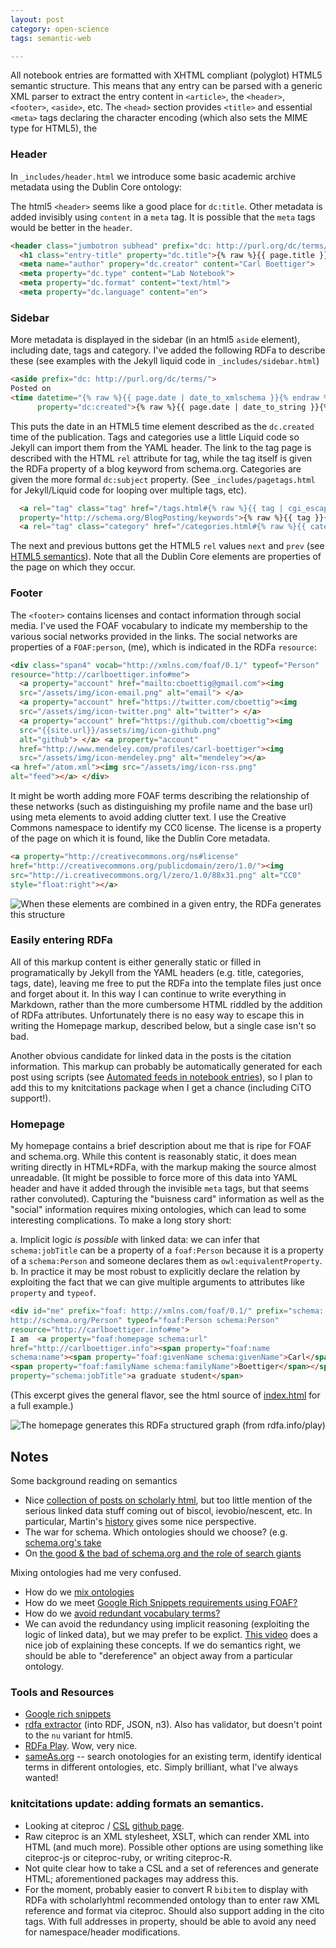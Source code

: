 ```yaml
---
layout: post
category: open-science 
tags: semantic-web

---
```


All notebook entries are formatted with XHTML compliant (polyglot) HTML5 semantic structure.  This means that any entry can be parsed with a generic XML parser to extract the entry content in `<article>`, the `<header>`, `<footer>`, `<aside>`, etc.  The `<head>` section provides `<title>` and essential `<meta>` tags declaring the character encoding (which also sets the MIME type for HTML5), the 

### Header 

In `_includes/header.html` we introduce some basic academic archive metadata using the Dublin Core ontology:


The html5 `<header>` seems like a good place for `dc:title`.  Other metadata is added invisibly using `content` in a `meta` tag.  It is possible that the `meta` tags would be better in the `header`.  

```html
<header class="jumbotron subhead" prefix="dc: http://purl.org/dc/terms/">
  <h1 class="entry-title" property="dc.title">{% raw %}{{ page.title }}{% endraw %}</h1>
  <meta name="author" propery="dc.creator" content="Carl Boettiger">
  <meta property="dc.type" content="Lab Notebook">
  <meta property="dc.format" content="text/html">
  <meta property="dc.language" content="en">
```

### Sidebar

More metadata is displayed in the sidebar (in an html5 `aside` element), including date, tags and category.  I've added the following RDFa to describe these (see examples with the Jekyll liquid code in `_includes/sidebar.html`)

```html
<aside prefix="dc: http://purl.org/dc/terms/">
Posted on
<time datetime="{% raw %}{{ page.date | date_to_xmlschema }}{% endraw %}" 
      property="dc:created">{% raw %}{{ page.date | date_to_string }}{% endraw %}</time>.
```

This puts the date in an HTML5 time element described as the `dc.created` time of the publication.  Tags and categories use a little Liquid code so Jekyll can import them from the YAML header.  The link to the tag page is described with the HTML `rel` attribute for tag, while the tag itself is given the RDFa property of a blog keyword from schema.org.  Categories are given the more formal `dc:subject` property.   (See `_includes/pagetags.html` for Jekyll/Liquid code for looping over multiple tags, etc).  

```html
  <a rel="tag" class="tag" href="/tags.html#{% raw %}{{ tag | cgi_escape }}{% endraw %}">#<span 
  property="http://schema.org/BlogPosting/keywords">{% raw %}{{ tag }}{% endraw %}</span></a>
  <a rel="tag" class="category" href="/categories.html#{% raw %}{{ category | cgi_escape }}{% endraw %}"><span property="dc:subject">{% raw %}{{ category }}{% endraw %}</span></a>
```

The next and previous buttons get the HTML5 `rel` values `next` and `prev` (see [HTML5 semantics](http://diveintohtml5.info/semantics.html)).  Note that all the Dublin Core elements are properties of the page on which they occur. 


### Footer

The `<footer>` contains licenses and contact information through social media.  I've used the FOAF vocabulary to indicate my membership to the various social networks provided in the links. The social networks are properties of a `FOAF:person`, (me), which is indicated in the RDFa `resource`:

```html
<div class="span4" vocab="http://xmlns.com/foaf/0.1/" typeof="Person"
resource="http://carlboettiger.info#me">
  <a property="account" href="mailto:cboettig@gmail.com"><img
  src="/assets/img/icon-email.png" alt="email"> </a>
  <a property="account" href="https://twitter.com/cboettig"><img
  src="/assets/img/icon-twitter.png" alt="twitter"> </a>
  <a property="account" href="https://github.com/cboettig"><img
  src="{{site.url}}/assets/img/icon-github.png"
  alt="github"> </a> <a property="account"
  href="http://www.mendeley.com/profiles/carl-boettiger"><img
  src="/assets/img/icon-mendeley.png" alt="mendeley"></a>
<a href="/atom.xml"><img src="/assets/img/icon-rss.png"
alt="feed"></a> </div>
```

It might be worth adding more FOAF terms describing the relationship of these networks (such as distinguishing my profile name and the base url) using meta elements to avoid adding clutter text. I use the Creative Commons namespace to identify my CC0 license.  The license is a property of the page on which it is found, like the Dublin Core metadata.

```html
<a property="http://creativecommons.org/ns#license"
href="http://creativecommons.org/publicdomain/zero/1.0/"><img
src="http://i.creativecommons.org/l/zero/1.0/88x31.png" alt="CC0"
style="float:right"></a>
```

![When these elements are combined in a given entry, the RDFa generates this structure](http://carlboettiger.info/assets/figures/post-rdfa.png)

### Easily entering RDFa

All of this markup content is either generally static or filled in programatically by Jekyll from the YAML headers (e.g. title, categories, tags, date), leaving me free to put the RDFa into the template files just once and forget about it.  In this way I can continue to write everything in Markdown, rather than the more cumbersome HTML riddled by the addition of RDFa attributes. Unfortunately there is no easy way to escape this in writing the Homepage markup, described below, but a single case isn't so bad.  

Another obvious candidate for linked data in the posts is the citation information.  This markup can probably be automatically generated for each post using scripts (see [Automated feeds in notebook entries](http://www.carlboettiger.info/2012/10/05/notes.html)), so I plan to add this to my knitcitations package when I get a chance (including CiTO support!).   

### Homepage 

My homepage contains a brief description about me that is ripe for FOAF and schema.org. While this content is reasonably static, it does mean writing directly in HTML+RDFa, with the markup making the source almost unreadable.  (It might be possible to force more of this data into YAML header and have it added through the invisible `meta` tags, but that seems rather convoluted).  Capturing the "buisness card" information as well as the "social" information requires mixing ontologies, which can lead to some interesting complications.  To make a long story short:

a. Implicit logic *is possible* with linked data: we can infer that `schema:jobTitle` can be a property of a `foaf:Person` because it is a property of a `schema:Person` and someone declares them as `owl:equivalentProperty`.  
b. In practice it may be most robust to explicitly declare the relation by exploiting the fact that we can give multiple arguments to attributes like `property` and `typeof`.  


```html
<div id="me" prefix="foaf: http://xmlns.com/foaf/0.1/" prefix="schema:
http://schema.org/Person" typeof="foaf:Person schema:Person"
resource="http://carlboettiger.info#me"> 
I am  <a property="foaf:homepage schema:url"
href="http://carlboettiger.info"><span property="foaf:name
schema:name"><span property="foaf:givenName schema:givenName">Carl</span>
<span property="foaf:familyName schema:familyName">Boettiger</span></span></a>, <span
property="schema:jobTitle">a graduate student</span>
```

(This excerpt gives the general flavor, see the html source of [index.html](http://carlboettiger.info) for a full example.)

![The homepage generates this RDFa structured graph (from rdfa.info/play)](http://carlboettiger.info/assets/figures/homepage-rdfa.png)



## Notes

Some background reading on semantics

* Nice [collection of posts on scholarly html](http://scholarlyhtml.org/faq/), but too little mention of the serious linked data stuff coming out of biscol, ievobio/nescent, etc. In particular, Martin's [history](http://blogs.plos.org/mfenner/2011/03/19/a-very-brief-history-of-scholarly-html/) gives some nice perspective.  
* The war for schema.  Which ontologies should we choose? (e.g. [schema.org's take](http://blogs.plos.org/mfenner/2011/06/07/schema-org-for-scholarly-html/)
* On [the good & the bad of schema.org and the role of search giants](http://manu.sporny.org/2011/false-choice/)

Mixing ontologies had me very confused.  

* How do we  [mix ontologies](http://stackoverflow.com/questions/12983766)
* How do we meet [Google Rich Snippets requirements using FOAF?](http://answers.semanticweb.com/questions/19200/satisfy-google-rich-snippets-person-standard-using-foaf)
* How do we [avoid redundant vocabulary terms?](http://answers.semanticweb.com/questions/19275/what-to-do-about-redundant-rdfa-or-machines-that-speak-only-one-language)
* We can avoid the redundancy using implicit reasoning (exploiting the logic of linked data), but we may prefer to be explict.  [This video](http://vimeo.com/28667500) does a nice job of explaining these concepts. If we do semantics right, we should be able to "dereference" an object away from a particular ontology.   



### Tools and Resources
* [Google rich snippets](http://www.google.com/webmasters/tools/richsnippets)
* [rdfa extractor](http://getschema.org/rdfaliteextractor/about) (into RDF, JSON, n3).  Also has validator, but doesn't point to the `nu` variant for html5. 
* [RDFa Play](http://rdfa.info/play/). Wow, very nice.  
* [sameAs.org](http://sameas.org) -- search onotologies for an existing term, identify identical terms in different ontologies, etc.  Simply brilliant, what I've always wanted!



### knitcitations update: adding formats an semantics.   

* Looking at citeproc / [CSL](http://citationstyles.org/) [github page](https://github.com/citation-style-language).  
* Raw citeproc is an XML stylesheet, XSLT, which can render XML into HTML (and much more).  Possible other options are using something like citeproc-js or citeproc-ruby, or writing citeproc-R.  
* Not quite clear how to take a CSL and a set of references and generate HTML; aforementioned packages may address this.  
* For the moment, probably easier to convert R `bibitem` to display with RDFa with scholarlyhtml recommended ontology than to enter raw XML reference and format via citeproc.  Should also support adding in the cito tags.  With full addresses in property, should be able to avoid any need for namespace/header modifications.  


